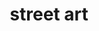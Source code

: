 ---
title: "street art"
id: tag.id
permalink: "/tags/street%20art"
videos: [338,339,340,1039,1040]
---